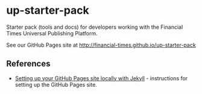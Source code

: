 up-starter-pack
===============

Starter pack (tools and docs) for developers working with the Financial Times Universal Publishing Platform.

See our GitHub Pages site at http://financial-times.github.io/up-starter-pack

References
----------

* [Setting up your GitHub Pages site locally with Jekyll](https://help.github.com/articles/setting-up-your-github-pages-site-locally-with-jekyll/) - instructions for setting up the GitHub Pages site.
